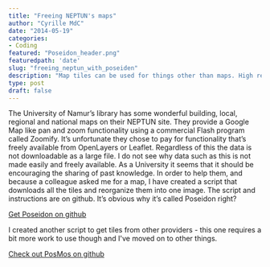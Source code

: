 ```yaml
---
title: "Freeing NEPTUN's maps"
author: "Cyrille MdC"
date: "2014-05-19"
categories:
- Coding
featured: "Poseidon_header.png"
featuredpath: 'date'
slug: "freeing_neptun_with_poseiden"
description: "Map tiles can be used for things other than maps. High resolution paintings are one example. NEPTUN provides a wealth of old maps, and other documents, but doesn't allow you to download them as whole files. This script, named Poseiden, does."
type: post
draft: false
---
```


The University of Namur’s library has some wonderful building, local, regional and national maps on their NEPTUN site. They provide a Google Map like pan and zoom functionality using a commercial Flash program called Zoomify. It’s unfortunate they chose to pay for functionality that’s freely available from OpenLayers or Leaflet. Regardless of this the data is not downloadable as a large file. I do not see why data such as this is not made easily and freely available. As a University it seems that it should be encouraging the sharing of past knowledge. In order to help them, and because a colleague asked me for a map, I have created a script that downloads all the tiles and reorganize them into one image. The script and instructions are on github. It’s obvious why it’s called Poseidon right?

[Get Poseidon on github](https://github.com/serialc/poseidon)

I created another script to get tiles from other providers - this one requires a bit more work to use though and I've moved on to other things.

[Check out PosMos on github](https://github.com/serialc/poseidon-mosaic)
